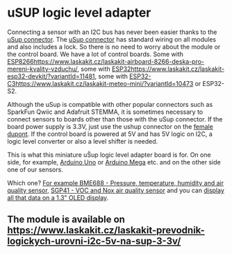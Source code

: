 # uSUP logic level adapter

Connecting a sensor with an I2C bus has never been easier thanks to the [uSup connector](https://blog.laskakit.cz/predstavujeme-univerzalni-konektor-pro-propojeni-modulu-a-cidel-%ce%bcsup/). The [uSup connector](https://blog.laskakit.cz/predstavujeme-univerzalni-konektor-pro-propojeni-modulu-a-cidel-%ce%bcsup/) has standard wiring on all modules and also includes a lock. So there is no need to worry about the module or the control board. We have a lot of control boards. Some with [ESP8266](https://www.laskakit.cz/laskakit-airboard-8266-deska-pro-mereni-kvality-vzduchu/)https://www.laskakit.cz/laskakit-airboard-8266-deska-pro-mereni-kvality-vzduchu/, some with [ESP32](https://www.laskakit.cz/laskakit-esp32-devkit/?variantId=11481)https://www.laskakit.cz/laskakit-esp32-devkit/?variantId=11481, some with [ESP32-C3](https://www.laskakit.cz/laskakit-meteo-mini/?variantId=10473)https://www.laskakit.cz/laskakit-meteo-mini/?variantId=10473 or ESP32-S2.

Although the uSup is compatible with other popular connectors such as SparkFun Qwiic and Adafruit STEMMA, it is sometimes necessary to connect sensors to boards other than those with the uSup connector. If the board power supply is 3.3V, just use the ushup connector on the [female dupont](https://www.laskakit.cz/--sup--stemma-qt--qwiic-jst-sh-4-pin-kabel-dupont-samice/). If the control board is powered at 5V and has 5V logic on I2C, a logic level converter or also a level shifter is needed.

This is what this miniature uŠup logic level adapter board is for. On one side, for example, [Arduino Uno](https://www.laskakit.cz/arduino-uno-rev3--original/) or [Arduino Mega](https://www.laskakit.cz/arduino-mega-adk-2560-r3--klon/) etc. and on the other side one of our sensors.

Which one? [For example BME688 - Pressure, temperature, humidity and air quality sensor](https://www.laskakit.cz/laskakit-bme688-senzor-tlaku--teploty--vlhkosti-a-kvalitu-vzduchu/), [SGP41 - VOC and Nox air quality sensor](https://www.laskakit.cz/laskakit-sgp41-voc-a-nox-senzor-kvality-ovzdusi/) and you can [display all that data on a 1.3" OLED display](https://www.laskakit.cz/laskakit-oled-displej-128x64-1-3--i2c/?variantId=11903).

## The module is available on https://www.laskakit.cz/laskakit-prevodnik-logickych-urovni-i2c-5v-na-sup-3-3v/
